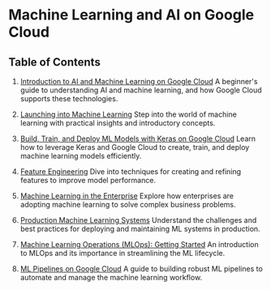 # Machine Learning and AI on Google Cloud


## Table of Contents

1. [Introduction to AI and Machine Learning on Google Cloud](./1.%20Introduction%20to%20AI%20and%20Machine%20Learning%20on%20Google%20Cloud.md)
   A beginner's guide to understanding AI and machine learning, and how Google Cloud supports these technologies.

2. [Launching into Machine Learning](./2.%20Launching%20into%20Machine%20Learning.md)
   Step into the world of machine learning with practical insights and introductory concepts.

3. [Build, Train, and Deploy ML Models with Keras on Google Cloud](./3.%20Build,%20Train%20and%20Deploy%20ML%20Models%20with%20Keras%20on%20Google%20Cloud.md)
   Learn how to leverage Keras and Google Cloud to create, train, and deploy machine learning models efficiently.

4. [Feature Engineering](./4.%20Feature%20Engineering.md)
   Dive into techniques for creating and refining features to improve model performance.

5. [Machine Learning in the Enterprise](./5.%20Machine%20Learning%20in%20the%20Enterprise.md)
   Explore how enterprises are adopting machine learning to solve complex business problems.

6. [Production Machine Learning Systems](./6.%20Production%20Machine%20Learning%20Systems.md)
   Understand the challenges and best practices for deploying and maintaining ML systems in production.

7. [Machine Learning Operations (MLOps): Getting Started](./7.%20Machine%20Learning%20Operations%20(MLOps):%20Getting%20Started.md)
   An introduction to MLOps and its importance in streamlining the ML lifecycle.

8. [ML Pipelines on Google Cloud](./8.%20ML%20Pipelines%20on%20Google%20Cloud.md)
   A guide to building robust ML pipelines to automate and manage the machine learning workflow.

